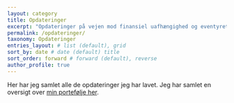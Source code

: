 ```yaml
---
layout: category
title: Opdateringer
excerpt: "Opdateringer på vejen mod finansiel uafhængighed og eventyret med crowdlending, investeringer og bæredygtighed."
permalink: /opdateringer/
taxonomy: Opdateringer
entries_layout: # list (default), grid
sort_by: date # date (default) title
sort_order: forward # forward (default), reverse
author_profile: true
---
```


Her har jeg samlet alle de opdateringer jeg har lavet. Jeg har samlet en oversigt over [min portefølje her](/portfolio/).
